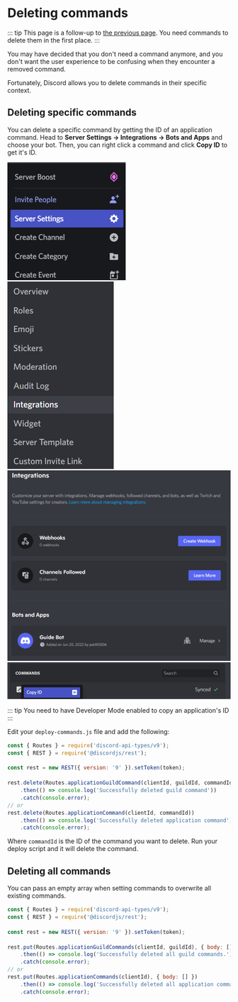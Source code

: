 # Deleting commands

::: tip
This page is a follow-up to [the previous page](./creating-commands.md). You need commands to delete them in the first place.
:::

You may have decided that you don't need a command anymore, and you don't want the user experience to be confusing when they encounter a removed command. 

Fortunately, Discord allows you to delete commands in their specific context.

## Deleting specific commands

You can delete a specific command by getting the ID of an application command. Head to **Server Settings -> Integrations -> Bots and Apps** and choose your bot. Then, you can right click a command and click **Copy ID** to get it's ID.

![server-settings](./images/server-settings.png)
![integrations](./images/integrations.png)
![bots-and-apps](./images/bots-and-apps.png)
![commands-copy-id](./images/commands-copy-id.png)

::: tip
You need to have Developer Mode enabled to copy an application's ID
:::

Edit your `deploy-commands.js` file and add the following:

```js
const { Routes } = require('discord-api-types/v9');
const { REST } = require('@discordjs/rest');

const rest = new REST({ version: '9' }).setToken(token);

rest.delete(Routes.applicationGuildCommand(clientId, guildId, commandId))
	.then(() => console.log('Successfully deleted guild command'))
	.catch(console.error);
// or
rest.delete(Routes.applicationCommand(clientId, commandId))
	.then(() => console.log('Successfully deleted application command'))
	.catch(console.error);
```
Where `commandId` is the ID of the command you want to delete. Run your deploy script and it will delete the command.

## Deleting all commands

You can pass an empty array when setting commands to overwrite all existing commands.

```js
const { Routes } = require('discord-api-types/v9');
const { REST } = require('@discordjs/rest');

const rest = new REST({ version: '9' }).setToken(token);

rest.put(Routes.applicationGuildCommands(clientId, guildId), { body: [] })
	.then(() => console.log('Successfully deleted all guild commands.'))
	.catch(console.error);
// or
rest.put(Routes.applicationCommands(clientId), { body: [] })
	.then(() => console.log('Successfully deleted all application commands.'))
	.catch(console.error);
```
